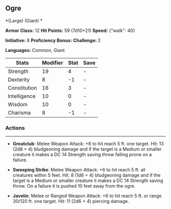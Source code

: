 ## Ogre
*(Large) (Giant) *

**Armor Class:** 12
**Hit Points:** 59 (7d10+21)
**Speed:** {"walk": 40}

**Initiative:** 8
**Proficiency Bonus:**
**Challenge:** 2

**Languages:** Common, Giant



| Stats | Modifier | Stat | Save
| ---- | ---- | ---- | ---- |
| Strength | 19 | 4 | - |
| Dexterity | 8 | -1 | - |
| Constitution | 16 | 3 | - |
| Intelligence | 10 | 0 | - |
| Wisdom | 10 | 0 | - |
| Charisma | 8 | -1 | - |

### Actions
 --- 
- **Greatclub**: Melee Weapon Attack: +6 to hit  reach 5 ft.  one target. Hit: 13 (2d8 + 4) bludgeoning damage  and if the target is a Medium or smaller creature  it makes a DC 14 Strength saving throw  falling prone on a failure.

- **Sweeping Strike**: Melee Weapon Attack: +6 to hit  reach 5 ft.  all creatures within 5 feet. Hit: 8 (1d8 + 4) bludgeoning damage  and if the target is a Medium or smaller creature  it makes a DC 14 Strength saving throw. On a failure  it is pushed 10 feet away from the ogre.

- **Javelin**: Melee or Ranged Weapon Attack: +6 to hit  reach 5 ft. or range 30/120 ft.  one target. Hit: 11 (2d6 + 4) piercing damage.

